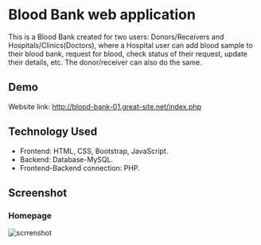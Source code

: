 # Blood Bank web application
This is a Blood Bank created for two users: Donors/Receivers and Hospitals/Clinics(Doctors), where a Hospital user can add blood sample to their blood bank, request for blood, check status of their request, update their details, etc. The donor/receiver can also do the same.

## Demo 
Website link: http://blood-bank-01.great-site.net/index.php <br/>

## Technology Used
- Frontend: HTML, CSS, Bootstrap, JavaScript.
- Backend: Database-MySQL.
- Frontend-Backend connection: PHP.

## Screenshot

### Homepage 
![scrrenshot](https://user-images.githubusercontent.com/73738015/125281746-39a74480-e334-11eb-929e-101556a25bde.JPG)



